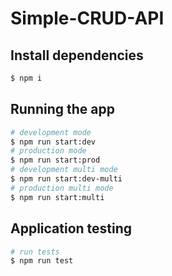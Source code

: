 # Simple-CRUD-API

## Install dependencies

```bash
$ npm i
```

## Running the app

```bash
# development mode
$ npm run start:dev
# production mode
$ npm run start:prod
# development multi mode
$ npm run start:dev-multi 
# production multi mode
$ npm run start:multi 
```

## Application testing

```bash
# run tests
$ npm run test 
```